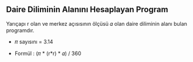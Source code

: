 ## Daire Diliminin Alanını Hesaplayan Program

Yarıçapı r olan ve merkez açısısının ölçüsü 𝛼 olan daire diliminin alanı bulan programdır.

- 𝜋 sayısını = 3.14 

- Formül : (𝜋 * (r*r) * 𝛼) / 360 

